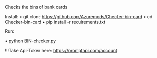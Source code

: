 
Checks the bins of bank cards

Install:
• git clone https://github.com/Azuremods/Checker-bin-card
• cd Checker-bin-card
• pip install -r requirements.txt


Run:

• python BIN-checker.py


!!!Take Api-Token here: https://promptapi.com/account
